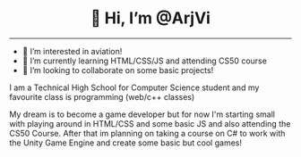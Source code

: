 <h1 align="center">👋 Hi, I’m @ArjVi</h1>

---

- 👀 I’m interested in aviation!
- 🌱 I’m currently learning HTML/CSS/JS and attending CS50 course
- 💞️ I’m looking to collaborate on some basic projects!

I am a Technical High School for Computer Science student and my favourite class is programming (web/c++ classes)

My dream is to become a game developer but for now I'm starting small with playing around in HTML/CSS and some basic JS and also attending the CS50 Course. After that im planning on taking a course on C# to work with the Unity Game Engine and create some basic but cool games!
<!---
ArjVi/ArjVi is a ✨ special ✨ repository because its `README.md` (this file) appears on your GitHub profile.
You can click the Preview link to take a look at your changes.
--->
